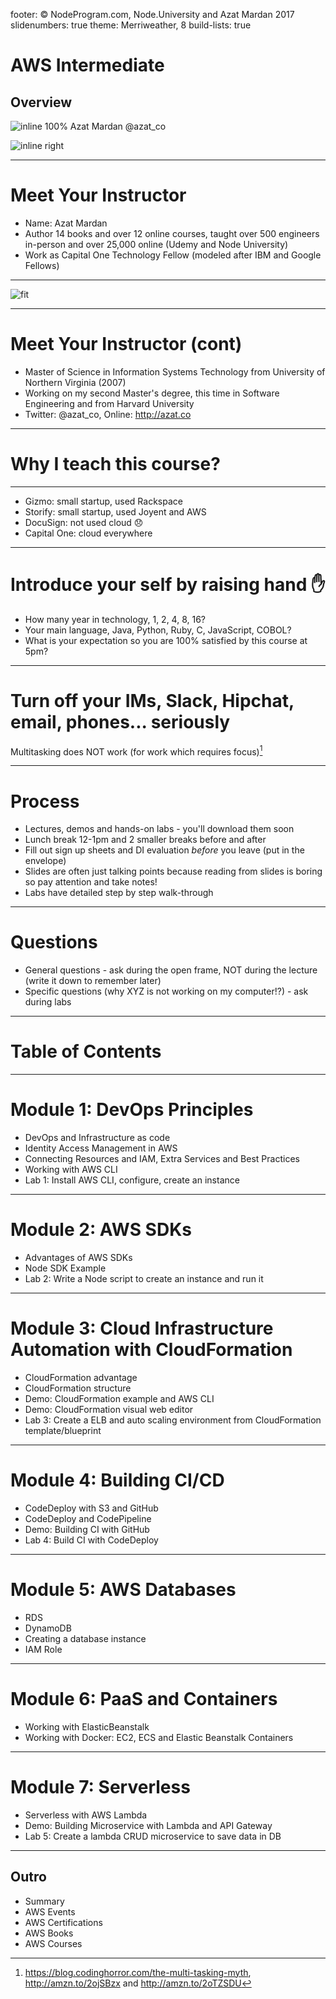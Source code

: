 footer: © NodeProgram.com, Node.University and Azat Mardan 2017
slidenumbers: true
theme: Merriweather, 8
build-lists: true

# AWS Intermediate
## Overview

![inline 100%](images/azat.jpeg)
Azat Mardan @azat_co

![inline right](images/nu.png)

---


# Meet Your Instructor

* Name: Azat Mardan
* Author 14 books and over 12 online courses, taught over 500 engineers in-person and over 25,000 online (Udemy and Node University)
* Work as Capital One Technology Fellow (modeled after IBM and Google Fellows)

---

![fit](images/azats-books-covers.png)

---

# Meet Your Instructor (cont)

* Master of Science in Information Systems Technology from University of Northern Virginia (2007)
* Working on my second Master's degree, this time in Software Engineering and from Harvard University
* Twitter: @azat_co, Online: <http://azat.co>

---

# Why I teach this course?

---

* Gizmo: small startup, used Rackspace
* Storify: small startup, used Joyent and AWS
* DocuSign: not used cloud 😞
* Capital One: cloud everywhere

---

# Introduce your self by raising hand ✋

* How many year in technology, 1, 2, 4, 8, 16?
* Your main language, Java, Python, Ruby, C, JavaScript, COBOL?
* What is your expectation so you are 100% satisfied by this course at 5pm?

---

# Turn off your IMs, Slack, Hipchat, email, phones... seriously

Multitasking does NOT work (for work which requires focus)[^1]

[^1]: https://blog.codinghorror.com/the-multi-tasking-myth, http://amzn.to/2ojSBzx and http://amzn.to/2oTZSDU

---

# Process

* Lectures, demos and hands-on labs - you'll download them soon
* Lunch break 12-1pm and 2 smaller breaks before and after
* Fill out sign up sheets and DI evaluation *before* you leave (put in the envelope)
* Slides are often just talking points because reading from slides is boring so pay attention and take notes!
* Labs have detailed step by step walk-through

---

# Questions

* General questions - ask during the open frame, NOT during the lecture (write it down to remember later)
* Specific questions (why XYZ is not working on my computer!?) - ask during labs

---

# Table of Contents

---

# Module 1: DevOps Principles

* DevOps and Infrastructure as code
* Identity Access Management in AWS
* Connecting Resources and IAM, Extra Services and Best Practices
* Working with AWS CLI
* Lab 1: Install AWS CLI, configure, create an instance

---

# Module 2: AWS SDKs

* Advantages of AWS SDKs
* Node SDK Example
* Lab 2: Write a Node script to create an instance and run it

---

# Module 3: Cloud Infrastructure Automation with CloudFormation

* CloudFormation advantage
* CloudFormation structure
* Demo: CloudFormation example and AWS CLI
* Demo: CloudFormation visual web editor
* Lab 3: Create a ELB and auto scaling environment from CloudFormation template/blueprint

---

# Module 4: Building CI/CD

* CodeDeploy with S3 and GitHub
* CodeDeploy and CodePipeline
* Demo: Building CI with GitHub
* Lab 4: Build CI with CodeDeploy


---

# Module 5: AWS Databases

* RDS
* DynamoDB
* Creating a database instance
* IAM Role

---

# Module 6: PaaS and Containers

* Working with ElasticBeanstalk
* Working with Docker: EC2, ECS and Elastic Beanstalk Containers

---

# Module 7: Serverless

* Serverless with AWS Lambda
* Demo: Building Microservice with Lambda and API Gateway
* Lab 5: Create a lambda CRUD microservice to save data in DB

---

## Outro

* Summary
* AWS Events
* AWS Certifications
* AWS Books
* AWS Courses
